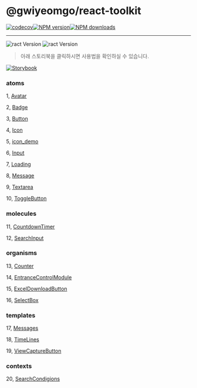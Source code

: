 # @gwiyeomgo/react-toolkit

[![codecov][codecov-image]][codecov-url][![NPM version][npm-image]][npm-url][![NPM downloads][download-image]][download-url]

---

![ract Version](https://img.shields.io/badge/Node.js-18.16.0-blue?logo=Node.js&logoColor=339933)
![ract Version](https://img.shields.io/badge/React-18.2.0-blue?logo=react&logoColor=61DAFB)

[npm-image]: http://img.shields.io/npm/v/@gwiyeomgo/react-toolkit?style=flat-square
[npm-url]: http://npmjs.org/package/@gwiyeomgo/react-toolkit
[codecov-image]: https://img.shields.io/codecov/c/github/gwiyeomgo/react-toolkit/main.svg?style=flat-square
[codecov-url]: https://codecov.io/gh/gwiyeomgo/react-toolkit/branch/main
[download-image]: https://img.shields.io/npm/dm/@gwiyeomgo/react-toolkit?style=flat-square
[download-url]: https://www.npmjs.com/package/@gwiyeomgo/react-toolkit

> 아래 스토리북을 클릭하시면 사용법을 확인하실 수 있습니다.

[![Storybook](https://img.shields.io/badge/Storybook-FF4785?style=flat-square&logo=Storybook&logoColor=white)](https://gwiyeomgo.github.io/react-toolkit)

### atoms

1, [Avatar](https://gwiyeomgo.github.io/react-toolkit/?path=/docs/1-atoms-avatar--docs)

2, [Badge](https://gwiyeomgo.github.io/react-toolkit/?path=/docs/1-atoms-badge--docs)

3, [Button](https://gwiyeomgo.github.io/react-toolkit/?path=/docs/1-atoms-button--docs)

4, [Icon](https://gwiyeomgo.github.io/react-toolkit/?path=/docs/1-atoms-icon--docs)

5, [icon_demo](https://gwiyeomgo.github.io/react-toolkit/?path=/docs/1-atoms-avatar--docs)

6, [Input](https://gwiyeomgo.github.io/react-toolkit/?path=/docs/1-atoms-input--docs)

7, [Loading](https://gwiyeomgo.github.io/react-toolkit/?path=/docs/1-atoms-loading--docs)

8, [Message](https://gwiyeomgo.github.io/react-toolkit/?path=/docs/1-atoms-message--docs)

9, [Textarea](https://gwiyeomgo.github.io/react-toolkit/?path=/docs/1-atoms-textarea--docs)

10, [ToggleButton](https://gwiyeomgo.github.io/react-toolkit/?path=/docs/1-atoms-togglebutton--docs)

### molecules

11, [CountdownTimer](https://gwiyeomgo.github.io/react-toolkit/?path=/docs/2-molecules-countdowntimer--docs)

12, [SearchInput](https://gwiyeomgo.github.io/react-toolkit/?path=/docs/2-molecules-searchinput--docs)

### organisms

13, [Counter](https://gwiyeomgo.github.io/react-toolkit/?path=/docs/3-organisms-counter--docs)

14, [EntranceControlModule](https://gwiyeomgo.github.io/react-toolkit/?path=/docs/3-organisms-entrancecontrolmodule--docs)

15, [ExcelDownloadButton](https://gwiyeomgo.github.io/react-toolkit/?path=/docs/3-organisms-exceldownloadbutton--docs)

16, [SelectBox](https://gwiyeomgo.github.io/react-toolkit/?path=/docs/3-organisms-selectbox--docs)

### templates

17, [Messages](https://gwiyeomgo.github.io/react-toolkit/?path=/docs/4-templates-messages--docs)

18, [TimeLines](https://gwiyeomgo.github.io/react-toolkit/?path=/docs/4-templates-timelines--docs)

19, [ViewCaptureButton](https://gwiyeomgo.github.io/react-toolkit/?path=/docs/4-templates-viewcapturebutton--docs)

### contexts

20, [SearchCondigions](https://gwiyeomgo.github.io/react-toolkit/?path=/docs/contexts-searchcondigions--docs)
